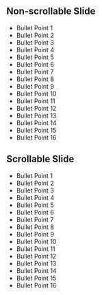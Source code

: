 ## Non-scrollable Slide

-   Bullet Point 1
-   Bullet Point 2
-   Bullet Point 3
-   Bullet Point 4
-   Bullet Point 5
-   Bullet Point 6
-   Bullet Point 7
-   Bullet Point 8
-   Bullet Point 9
-   Bullet Point 10
-   Bullet Point 11
-   Bullet Point 12
-   Bullet Point 13
-   Bullet Point 14
-   Bullet Point 15
-   Bullet Point 16

## Scrollable Slide

-   Bullet Point 1
-   Bullet Point 2
-   Bullet Point 3
-   Bullet Point 4
-   Bullet Point 5
-   Bullet Point 6
-   Bullet Point 7
-   Bullet Point 8
-   Bullet Point 9
-   Bullet Point 10
-   Bullet Point 11
-   Bullet Point 12
-   Bullet Point 13
-   Bullet Point 14
-   Bullet Point 15
-   Bullet Point 16
